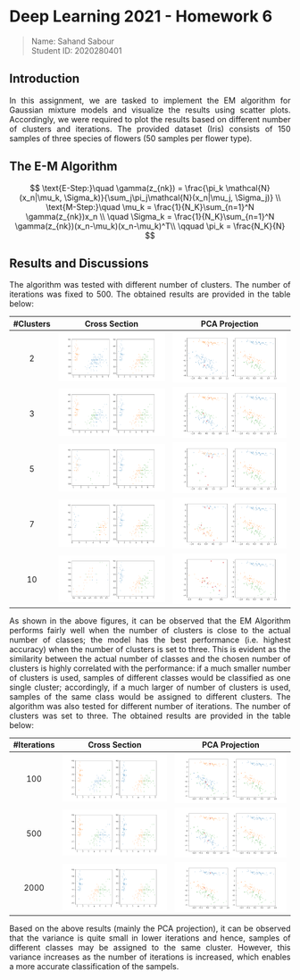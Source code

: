 # Deep Learning 2021 - Homework 6

> Name: Sahand Sabour					
> Student ID: 2020280401

## Introduction

<div style="text-align: justify"> 
In this assignment, we are tasked to implement the EM algorithm for Gaussian mixture models and visualize the results using scatter plots. Accordingly, we were required to plot the results based on different number of clusters and iterations. The provided dataset (Iris) consists of 150 samples of three species of flowers (50 samples per flower type).</div>

## The E-M Algorithm

$$
\text{E-Step:}\quad  \gamma(z_{nk}) = \frac{\pi_k \mathcal{N}(x_n|\mu_k, \Sigma_k)}{\sum_j\pi_j\mathcal{N}(x_n|\mu_j, \Sigma_j)} \\
\text{M-Step:}\quad \mu_k = \frac{1}{N_K}\sum_{n=1}^N \gamma(z_{nk})x_n \\
\quad \Sigma_k = \frac{1}{N_K}\sum_{n=1}^N \gamma(z_{nk})(x_n-\mu_k)(x_n-\mu_k)^T\\
\qquad \pi_k = \frac{N_K}{N}
$$

## Results and Discussions

<div style="text-align: justify"> 
The algorithm was tested with different number of clusters. The number of iterations was fixed to 500. The obtained results are provided in the table below:</div>

|   #Clusters   | Cross Section |  PCA Projection |
| :----------------------------------------------------------: | :----------------------------------------------------------: | :-------------: |
| 2 |![](figures/cs_2_500.png) | ![](figures/pca_2_500.png)|
| 3 |![](figures/cs_3_500.png) | ![](figures/pca_3_500.png)|
| 5 |![](figures/cs_5_500.png) | ![](figures/pca_5_500.png)|
| 7 |![](figures/cs_7_500.png) | ![](figures/pca_7_500.png)|
| 10 |![](figures/cs_10_500.png) | ![](figures/pca_10_500.png)|

<div style="text-align: justify"> 
As shown in the above figures, it can be observed that the EM Algorithm performs fairly well when the number of clusters is close to the actual number of classes; the model has the best performance (i.e. highest accuracy) when the number of clusters is set to three. This is evident as the similarity between the actual number of classes and the chosen number of clusters is highly correlated with the performance: if a much smaller number of clusters is used, samples of different classes would be classified as one single cluster; accordingly, if a much larger of number of clusters is used, samples of the same class would be assigned to different clusters. The algorithm was also tested for different number of iterations. The number of clusters was set to three. The obtained results are provided in the table below:
</div>

|   #Iterations   | Cross Section |  PCA Projection |
| :----------------------------------------------------------: | :----------------------------------------------------------: | :-------------: |
| 100 |![](figures/cs_3_10.png) | ![](figures/pca_3_10.png) |
| 500 |![](figures/cs_3_500.png) | ![](figures/pca_3_500.png)|
| 2000 |![](figures/cs_3_2000.png) | ![](figures/pca_3_2000.png)|

<div style="text-align: justify"> 
Based on the above results (mainly the PCA projection), it can be observed that the variance is quite small in lower iterations and hence, samples of different classes may be assigned to the same cluster. However, this variance increases as the number of iterations is increased, which enables a more accurate classification of the sampels.</div>

